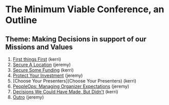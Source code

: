 # The Minimum Viable Conference, an Outline
## Theme: Making Decisions in support of our Missions and Values

1. [First things First](first-things-first.md) (kerri)
1. [Secure A Location](secure-a-location.md) (jeremy)
1. [Secure Some Funding](secure-some-funding.md) (kerri)
1. [Protect Your Investment](protect-your-investment.md) (jeremy)
1. [Choose Your Presenters](Choose Your Presenters) (kerri)
1. [PeopleOps: Managing Organizer Expectations](peopleops.md) (jeremy)
1. [Decisions We Could Have Made, But Didn't](decisions-we-could-have-made-but-didnt.md) (kerri)
1. [Outro](outro.md) (jeremy)
